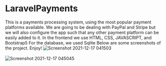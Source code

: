 # LaravelPayments
This is a payments processing system, using the most popular payment platforms available.
We are going to be dealing with PayPal and Stripe but we will also configure the app such that any other payment platform can be easily added to it.
In the frontend we use HTML, CSS, JAVASCRIPT, and Bootstrap5
For the database, we used Sqlite
Below are some screenshots of the project.
Enjoy!
![Screenshot 2021-12-17 041503](https://user-images.githubusercontent.com/66069906/146483210-b4d23020-8e8d-4d73-a612-adf7bf7546d5.png)
<br><br>
![Screenshot 2021-12-17 045045](https://user-images.githubusercontent.com/66069906/146486228-04e016fd-7c75-4477-af61-671b9acab970.png)
